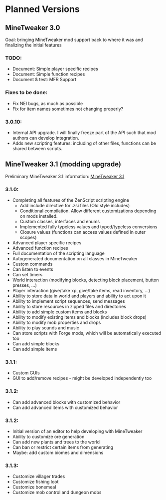 # Planned Versions

## MineTweaker 3.0

Goal: bringing MineTweaker mod support back to where it was and finalizing the initial features

### TODO:

* Document: Simple player specific recipes
* Document: Simple function recipes
* Document & test: MFR Support

### Fixes to be done:

* Fix NEI bugs, as much as possible
* Fix for item names sometimes not changing properly?

### 3.0.10:

* Internal API upgrade. I will finally freeze part of the API such that mod authors can develop integration.
* Adds new scripting features: including of other files, functions can be shared between scripts.

## MineTweaker 3.1 (modding upgrade)
Preliminary MineTweaker 3.1 information: [MineTweaker 3.1](/minetweaker_3.1)

### 3.1.0:

* Completing all features of the ZenScript scripting engine
  * Add include directive for .zsi files (Old style includes)
  * Conditional compilation. Allow different customizations depending on mods installed.
  * Custom classes, interfaces and enums
  * Implemented fully typeless values and typed/typeless conversions
  * Closure values (functions can access values defined in outer scopes)
* Advanced player specific recipes
* Advanced function recipes
* Full documentation of the scripting language
* Autogenerated documentation on all classes in MineTweaker
* Custom commands
* Can listen to events
* Can set timers
* World interaction (modifying blocks, detecting block placement, button presses, ...)
* Player interaction (give/take xp, give/take items, read inventory, ...)
* Ability to store data in world and players and ability to act upon it
* Ability to implement script sequences, send messages
* Ability to store resources in zipped files and directories
* Ability to add simple custom items and blocks
* Ability to modify existing items and blocks (includes block drops)
* Ability to modify mob properties and drops
* Ability to play sounds and music
* Can store scripts with Forge mods, which will be automatically executed too
* Can add simple blocks
* Can add simple items

### 3.1.1:

* Custom GUIs
* GUI to add/remove recipes - might be developed independently too

### 3.1.2:

* Can add advanced blocks with customized behavior
* Can add advanced items with customized behavior

### 3.1.2:

* Initial version of an editor to help developing with MineTweaker
* Ability to customize ore generation
* Can add new plants and trees to the world
* Can ban or restrict certain items from generating
* Maybe: add custom biomes and dimensions

### 3.1.3:

* Customize villager trades
* Customize fishing loot
* Customize bonemeal
* Customize mob control and dungeon mobs